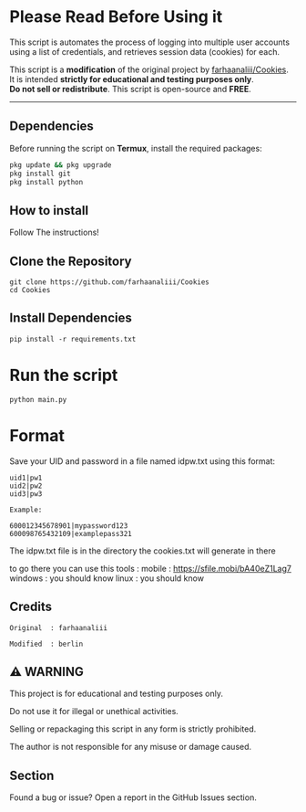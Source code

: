 # Please Read Before Using it
This script is automates the process of logging into multiple user accounts using a list of credentials, and retrieves session data (cookies) for each.

This script is a **modification** of the original project by [farhaanaliii/Cookies](https://github.com/farhaanaliii/Cookies).  
It is intended **strictly for educational and testing purposes only**.  
**Do not sell or redistribute**. This script is open-source and **FREE**.

---

## Dependencies 

Before running the script on **Termux**, install the required packages:

```bash
pkg update && pkg upgrade
pkg install git
pkg install python
```

## How to install
Follow The instructions!

## Clone the Repository

```
git clone https://github.com/farhaanaliii/Cookies
cd Cookies
```

## Install Dependencies

```
pip install -r requirements.txt
```
# Run the script
```
python main.py
```

# Format
Save your UID and password in a file named idpw.txt using this format:
```
uid1|pw1
uid2|pw2
uid3|pw3

Example:

600012345678901|mypassword123
600098765432109|examplepass321

```

The idpw.txt file is in the directory 
the cookies.txt will generate in there

to go there you can use this tools :
mobile : https://sfile.mobi/bA40eZ1Lag7
windows : you should know
linux : you should know 



## Credits
```
Original  : farhaanaliii

Modified  : berlin
```


## ⚠️ WARNING

This project is for educational and testing purposes only.

Do not use it for illegal or unethical activities.

Selling or repackaging this script in any form is strictly prohibited.

The author is not responsible for any misuse or damage caused.



## Section

Found a bug or issue?
Open a report in the GitHub Issues section.
